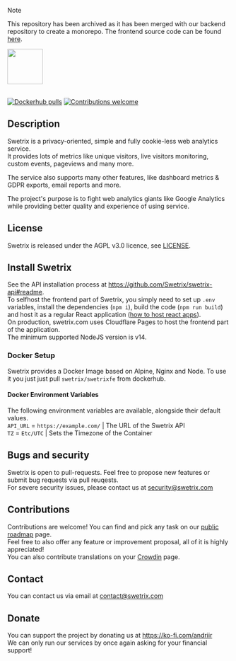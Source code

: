 > [!NOTE]
> This repository has been archived as it has been merged with our backend repository to create a monorepo. The frontend source code can be found [here](https://github.com/Swetrix/swetrix/tree/main/web).

<picture>
  <source media="(prefers-color-scheme: dark)" srcset="https://swetrix.com/assets/logo_white.png">
  <img alt="" src="https://swetrix.com/assets/logo_blue.png" height="80">
</picture>
<br /><br />

[![Dockerhub pulls](https://img.shields.io/docker/pulls/swetrix/swetrix-fe.svg?style=flat)](https://hub.docker.com/r/swetrix/swetrix-fe)
[![Contributions welcome](https://img.shields.io/badge/contributions-welcome-brightgreen.svg?style=flat)](https://github.com/swetrix/swetrix-fe/issues)

## Description

Swetrix is a privacy-oriented, simple and fully cookie-less web analytics service.\
It provides lots of metrics like unique visitors, live visitors monitoring, custom events, pageviews and many more.

The service also supports many other features, like dashboard metrics & GDPR exports, email reports and more.

The project's purpose is to fight web analytics giants like Google Analytics while providing better quality and experience of using service.

## License

Swetrix is released under the AGPL v3.0 licence, see [LICENSE](LICENSE).

## Install Swetrix

See the API installation process at https://github.com/Swetrix/swetrix-api#readme. \
To selfhost the frontend part of Swetrix, you simply need to set up `.env` variables, install the dependencies (`npm i`), build the code (`npm run build`) and host it as a regular React application ([how to host react apps](https://create-react-app.dev/docs/deployment/)).\
On production, swetrix.com uses Cloudflare Pages to host the frontend part of the application.\
The minimum supported NodeJS version is v14.

### Docker Setup

Swetrix provides a Docker Image based on Alpine, Nginx and Node.
To use it you just just pull `swetrix/swetrixfe` from dockerhub.

#### Docker Environment Variables

The following environment variables are available, alongside their default values.  
`API_URL` = `https://example.com/` | The URL of the Swetrix API  
`TZ` = `Etc/UTC` | Sets the Timezone of the Container

## Bugs and security

Swetrix is open to pull-requests. Feel free to propose new features or submit bug requests via pull reuqests.\
For severe security issues, please contact us at security@swetrix.com

## Contributions

Contributions are welcome! You can find and pick any task on our [public roadmap](https://github.com/orgs/Swetrix/projects/2) page.\
Feel free to also offer any feature or improvement proposal, all of it is highly appreciated!\
You can also contribute translations on your [Crowdin](https://crowdin.com/project/swetrix) page.

## Contact

You can contact us via email at contact@swetrix.com

## Donate

You can support the project by donating us at https://ko-fi.com/andriir \
We can only run our services by once again asking for your financial support!
